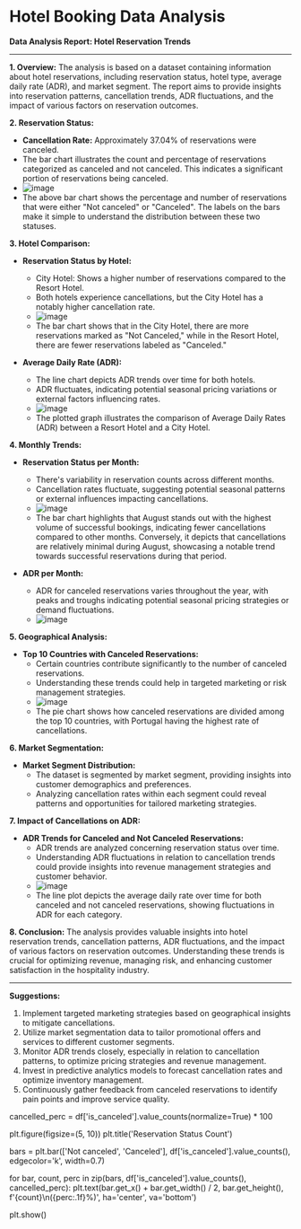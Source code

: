 # Hotel Booking Data Analysis

**Data Analysis Report: Hotel Reservation Trends**

---

**1. Overview:**
   The analysis is based on a dataset containing information about hotel reservations, including reservation status, hotel type, average daily rate (ADR), and market segment. The report aims to provide insights into reservation patterns, cancellation trends, ADR fluctuations, and the impact of various factors on reservation outcomes.

**2. Reservation Status:**
   - **Cancellation Rate:** Approximately 37.04% of reservations were canceled.
   - The bar chart illustrates the count and percentage of reservations categorized as canceled and not canceled. This indicates a significant portion of reservations being canceled.
   - ![image](https://github.com/nileshely/Hotel-Booking-Data-Analysis/assets/163812350/f7183bf9-e8b3-4b8a-94e6-87ea8f268030)
   - The above bar chart shows the percentage and number of reservations that were either "Not canceled" or "Canceled". The labels on the bars make it simple to understand the distribution between these two statuses.


**3. Hotel Comparison:**
   - **Reservation Status by Hotel:** 
     - City Hotel: Shows a higher number of reservations compared to the Resort Hotel.
     - Both hotels experience cancellations, but the City Hotel has a notably higher cancellation rate.
     - ![image](https://github.com/nileshely/Hotel-Booking-Data-Analysis/assets/163812350/4e2a2152-8cf6-4c0a-805d-8814e04c96e4)
     - The bar chart shows that in the City Hotel, there are more reservations marked as "Not Canceled," while in the Resort Hotel, there are fewer reservations labeled as "Canceled."

   - **Average Daily Rate (ADR):** 
     - The line chart depicts ADR trends over time for both hotels.
     - ADR fluctuates, indicating potential seasonal pricing variations or external factors influencing rates.
     - ![image](https://github.com/nileshely/Hotel-Booking-Data-Analysis/assets/163812350/ce344974-30a2-4198-be16-6714fd93f139)
     - The plotted graph illustrates the comparison of Average Daily Rates (ADR) between a Resort Hotel and a City Hotel.


**4. Monthly Trends:**
   - **Reservation Status per Month:**
     - There's variability in reservation counts across different months.
     - Cancellation rates fluctuate, suggesting potential seasonal patterns or external influences impacting cancellations.
     - ![image](https://github.com/nileshely/Hotel-Booking-Data-Analysis/assets/163812350/709f6c0f-2bc5-4076-8ec3-0e0d2cda6293)
     - The bar chart highlights that August stands out with the highest volume of successful bookings, indicating fewer cancellations compared to other months. Conversely, it depicts that cancellations are relatively minimal during August, showcasing a notable trend towards successful reservations during that period.

   - **ADR per Month:**
     - ADR for canceled reservations varies throughout the year, with peaks and troughs indicating potential seasonal pricing strategies or demand fluctuations.
     - ![image](https://github.com/nileshely/Hotel-Booking-Data-Analysis/assets/163812350/e25d7857-fa6c-4a82-a51d-585c1d18abd8)


**5. Geographical Analysis:**
   - **Top 10 Countries with Canceled Reservations:**
     - Certain countries contribute significantly to the number of canceled reservations.
     - Understanding these trends could help in targeted marketing or risk management strategies.
     - ![image](https://github.com/nileshely/Hotel-Booking-Data-Analysis/assets/163812350/16f3c848-0666-401b-b7d0-a07ad8c098fe)
     - The pie chart shows how canceled reservations are divided among the top 10 countries, with Portugal having the highest rate of cancellations.



**6. Market Segmentation:**
   - **Market Segment Distribution:**
     - The dataset is segmented by market segment, providing insights into customer demographics and preferences.
     - Analyzing cancellation rates within each segment could reveal patterns and opportunities for tailored marketing strategies.

**7. Impact of Cancellations on ADR:**
   - **ADR Trends for Canceled and Not Canceled Reservations:**
     - ADR trends are analyzed concerning reservation status over time.
     - Understanding ADR fluctuations in relation to cancellation trends could provide insights into revenue management strategies and customer behavior.
     - ![image](https://github.com/nileshely/Hotel-Booking-Data-Analysis/assets/163812350/c738d62e-c835-4e04-bb57-6690be39861e)
     - The line plot depicts the average daily rate over time for both canceled and not canceled reservations, showing fluctuations in ADR for each category.


**8. Conclusion:**
   The analysis provides valuable insights into hotel reservation trends, cancellation patterns, ADR fluctuations, and the impact of various factors on reservation outcomes. Understanding these trends is crucial for optimizing revenue, managing risk, and enhancing customer satisfaction in the hospitality industry.

--- 

**Suggestions:**
1. Implement targeted marketing strategies based on geographical insights to mitigate cancellations.
2. Utilize market segmentation data to tailor promotional offers and services to different customer segments.
3. Monitor ADR trends closely, especially in relation to cancellation patterns, to optimize pricing strategies and revenue management.
4. Invest in predictive analytics models to forecast cancellation rates and optimize inventory management.
5. Continuously gather feedback from canceled reservations to identify pain points and improve service quality.

cancelled_perc = df['is_canceled'].value_counts(normalize=True) * 100

plt.figure(figsize=(5, 10))
plt.title('Reservation Status Count')

bars = plt.bar(['Not canceled', 'Canceled'], df['is_canceled'].value_counts(), edgecolor='k', width=0.7)

for bar, count, perc in zip(bars, df['is_canceled'].value_counts(), cancelled_perc):
    plt.text(bar.get_x() + bar.get_width() / 2, bar.get_height(), f'{count}\n({perc:.1f}%)',
             ha='center', va='bottom')

plt.show()

